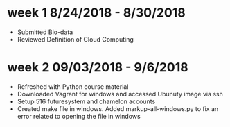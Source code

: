 week 1 8/24/2018 - 8/30/2018
============================

* Submitted Bio-data
* Reviewed Definition of Cloud Computing

week 2 09/03/2018 - 9/6/2018
===========================
* Refreshed with Python course material
* Downloaded Vagrant for windows and accessed Ubunuty image via ssh
* Setup 516 futuresystem and chamelon accounts
* Created make file in windows. Added markup-all-windows.py to fix an error related to opening the file in windows
